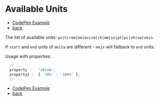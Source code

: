 # Available Units

- [CodePen Example](https://codepen.io/sol0mka/pen/JKWRYW?editors=0010)
- [back](/api/readme.md)


The list of available units: `px|%|rem|em|ex|cm|ch|mm|in|pt|pc|vh|vw|vmin`.  

If `start` and `end` units of `delta` are different - `mojs` will fallback to `end` units.

Usage with properties:

```javascript
  // ...
  property :   '20rem',
  property2 :  { '10%' : '100%' },
  // ...

```

- [CodePen Example](https://codepen.io/sol0mka/pen/JKWRYW?editors=0010)
- [back](/api/readme.md)